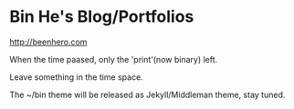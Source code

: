 Bin He's Blog/Portfolios
========================
http://beenhero.com

When the time paased, only the 'print'(now binary) left.

Leave something in the time space.

The ~/bin theme will be released as Jekyll/Middleman theme, stay tuned.